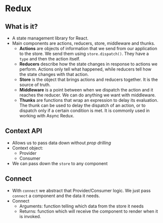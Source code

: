 # Redux

## What is it?

- A state management library for React.
- Main components are actions, reducers, store, middleware and thunks.
  - **Actions** are objects of information that we send from our application to the store. We send them using `store.dispatch()`. They have a `type` and then the action itself.
  - **Reducers** describe how the state changes in response to actions we perform. Actions only tell what happened, while reducers tell how the state changes with that action.
  - **Store** is the object that brings actions and reducers together. It is the source of truth.
  - **Middleware** is a point between when we dispatch the action and it reaches the reducer. We can do anything we want with middleware.
  - **Thunks** are functions that wrap an expression to delay its evaluation. The thunk can be used to delay the dispatch of an action, or to dispatch only if a certain condition is met. It is commonly used in working with Async Redux.

## Context API

- Allows us to pass data down without _prop drilling_
- Context object:
  - Provider
  - Consumer
- We can pass down the `store` to any component

## Connect

- With `connect` we abstract that Provider/Consumer logic. We just pass `connect` a component and the data it needs.
- Connect
  - Arguments: function telling which data from the store it needs
  - Returns: function which will receive the component to render when it is invoked.